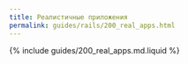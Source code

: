 ```yaml
---
title: Реалистичные приложения
permalink: guides/rails/200_real_apps.html
---
```


{% include guides/200_real_apps.md.liquid %}
